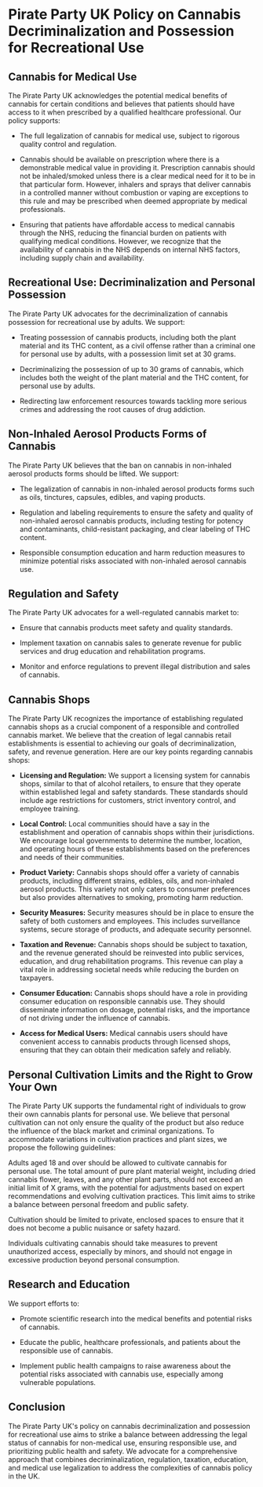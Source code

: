 # Pirate Party UK Policy on Cannabis Decriminalization and Possession for Recreational Use

## Cannabis for Medical Use

The Pirate Party UK acknowledges the potential medical benefits of cannabis for certain conditions and believes that patients should have access to it when prescribed by a qualified healthcare professional. Our policy supports:

- The full legalization of cannabis for medical use, subject to rigorous quality control and regulation.

- Cannabis should be available on prescription where there is a demonstrable medical value in providing it. Prescription cannabis should not be inhaled/smoked unless there is a clear medical need for it to be in that particular form. However, inhalers and sprays that deliver cannabis in a controlled manner without combustion or vaping are exceptions to this rule and may be prescribed when deemed appropriate by medical professionals.

- Ensuring that patients have affordable access to medical cannabis through the NHS, reducing the financial burden on patients with qualifying medical conditions. However, we recognize that the availability of cannabis in the NHS depends on internal NHS factors, including supply chain and availability.


## Recreational Use: Decriminalization and Personal Possession

The Pirate Party UK advocates for the decriminalization of cannabis possession for recreational use by adults. We support:

- Treating possession of cannabis products, including both the plant material and its THC content, as a civil offense rather than a criminal one for personal use by adults, with a possession limit set at 30 grams.

- Decriminalizing the possession of up to 30 grams of cannabis, which includes both the weight of the plant material and the THC content, for personal use by adults.

- Redirecting law enforcement resources towards tackling more serious crimes and addressing the root causes of drug addiction.

## Non-Inhaled Aerosol Products Forms of Cannabis

The Pirate Party UK believes that the ban on cannabis in non-inhaled aerosol products forms should be lifted. We support:

- The legalization of cannabis in non-inhaled aerosol products forms such as oils, tinctures, capsules, edibles, and vaping products.

- Regulation and labeling requirements to ensure the safety and quality of non-inhaled aerosol cannabis products, including testing for potency and contaminants, child-resistant packaging, and clear labeling of THC content.

- Responsible consumption education and harm reduction measures to minimize potential risks associated with non-inhaled aerosol cannabis use.

## Regulation and Safety

The Pirate Party UK advocates for a well-regulated cannabis market to:

- Ensure that cannabis products meet safety and quality standards.

- Implement taxation on cannabis sales to generate revenue for public services and drug education and rehabilitation programs.

- Monitor and enforce regulations to prevent illegal distribution and sales of cannabis.

## Cannabis Shops

The Pirate Party UK recognizes the importance of establishing regulated cannabis shops as a crucial component of a responsible and controlled cannabis market. We believe that the creation of legal cannabis retail establishments is essential to achieving our goals of decriminalization, safety, and revenue generation. Here are our key points regarding cannabis shops:

- **Licensing and Regulation:** We support a licensing system for cannabis shops, similar to that of alcohol retailers, to ensure that they operate within established legal and safety standards. These standards should include age restrictions for customers, strict inventory control, and employee training.

- **Local Control:** Local communities should have a say in the establishment and operation of cannabis shops within their jurisdictions. We encourage local governments to determine the number, location, and operating hours of these establishments based on the preferences and needs of their communities.

- **Product Variety:** Cannabis shops should offer a variety of cannabis products, including different strains, edibles, oils, and non-inhaled aerosol products. This variety not only caters to consumer preferences but also provides alternatives to smoking, promoting harm reduction.

- **Security Measures:** Security measures should be in place to ensure the safety of both customers and employees. This includes surveillance systems, secure storage of products, and adequate security personnel.

- **Taxation and Revenue:** Cannabis shops should be subject to taxation, and the revenue generated should be reinvested into public services, education, and drug rehabilitation programs. This revenue can play a vital role in addressing societal needs while reducing the burden on taxpayers.

- **Consumer Education:** Cannabis shops should have a role in providing consumer education on responsible cannabis use. They should disseminate information on dosage, potential risks, and the importance of not driving under the influence of cannabis.

- **Access for Medical Users:** Medical cannabis users should have convenient access to cannabis products through licensed shops, ensuring that they can obtain their medication safely and reliably.

## Personal Cultivation Limits and the Right to Grow Your Own

The Pirate Party UK supports the fundamental right of individuals to grow their own cannabis plants for personal use. We believe that personal cultivation can not only ensure the quality of the product but also reduce the influence of the black market and criminal organizations. To accommodate variations in cultivation practices and plant sizes, we propose the following guidelines:

Adults aged 18 and over should be allowed to cultivate cannabis for personal use. The total amount of pure plant material weight, including dried cannabis flower, leaves, and any other plant parts, should not exceed an initial limit of X grams, with the potential for adjustments based on expert recommendations and evolving cultivation practices. This limit aims to strike a balance between personal freedom and public safety.

Cultivation should be limited to private, enclosed spaces to ensure that it does not become a public nuisance or safety hazard.

Individuals cultivating cannabis should take measures to prevent unauthorized access, especially by minors, and should not engage in excessive production beyond personal consumption.


## Research and Education

We support efforts to:

- Promote scientific research into the medical benefits and potential risks of cannabis.

- Educate the public, healthcare professionals, and patients about the responsible use of cannabis.

- Implement public health campaigns to raise awareness about the potential risks associated with cannabis use, especially among vulnerable populations.

## Conclusion

The Pirate Party UK's policy on cannabis decriminalization and possession for recreational use aims to strike a balance between addressing the legal status of cannabis for non-medical use, ensuring responsible use, and prioritizing public health and safety. We advocate for a comprehensive approach that combines decriminalization, regulation, taxation, education, and medical use legalization to address the complexities of cannabis policy in the UK.
